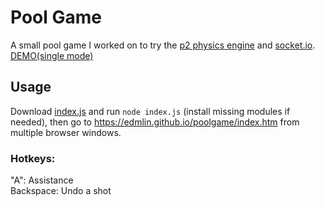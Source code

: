 # Pool Game
A small pool game I worked on to try the [p2 physics engine](https://github.com/schteppe/p2.js) and [socket.io](https://socket.io/).  
[DEMO(single mode)](https://edmlin.github.io/poolgame/index.htm)
## Usage  
Download [index.js](https://edmlin.github.io/poolgame/index.js) and run ```node index.js``` (install missing modules if needed), 
then go to https://edmlin.github.io/poolgame/index.htm from multiple browser windows.
### Hotkeys:  
"A": Assistance  
Backspace: Undo a shot
